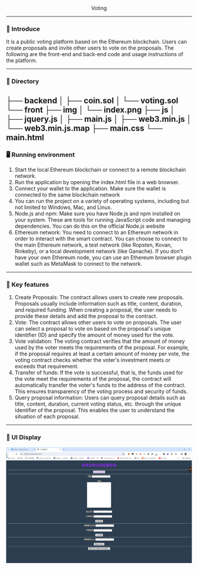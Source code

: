 <div  align="center">
Voting
</div>

---

### 📝 Introduce

It is a public voting platform based on the Ethereum blockchain. Users can create proposals and invite other users to
vote on the proposals. The following are the front-end and back-end code and usage instructions of the platform.

---

### 🫧 Directory

   ├── backend
   │ ├── coin.sol
   │ └── voting.sol
   └── front
   ├── img
   │ └── index.png
   ├── js
   │ ├── jquery.js
   │ ├── main.js
   │ ├── web3.min.js
   │ └── web3.min.js.map
   ├── main.css
   └── main.html
---

### 🖥 Running environment

1. Start the local Ethereum blockchain or connect to a remote blockchain network.
2. Run the application by opening the index.html file in a web browser.
3. Connect your wallet to the application. Make sure the wallet is connected to the same blockchain network
4. You can run the project on a variety of operating systems, including but not limited to Windows, Mac, and Linux.
5. Node.js and npm: Make sure you have Node.js and npm installed on your system. These are tools for running JavaScript
   code and managing dependencies. You can do this on the official Node.js website
6. Ethereum network: You need to connect to an Ethereum network in order to interact with the smart contract. You can
   choose to connect to the main Ethereum network, a test network (like Ropsten, Kovan, Rinkeby), or a local development
   network (like Ganache). If you don't have your own Ethereum node, you can use an Ethereum browser plugin wallet such
   as MetaMask to connect to the network.

---

### 📲 Key features

1. Create Proposals: The contract allows users to create new proposals. Proposals usually include information such as
   title, content, duration, and required funding. When creating a proposal, the user needs to provide these details and
   add the proposal to the contract.
2. Vote: The contract allows other users to vote on proposals. The user can select a proposal to vote on based on the
   proposal's unique identifier (ID) and specify the amount of money used for the vote.
3. Vote validation: The voting contract verifies that the amount of money used by the voter meets the requirements of
   the proposal. For example, if the proposal requires at least a certain amount of money per vote, the voting contract
   checks whether the voter's investment meets or exceeds that requirement.
4. Transfer of funds: If the vote is successful, that is, the funds used for the vote meet the requirements of the
   proposal, the contract will automatically transfer the voter's funds to the address of the contract. This ensures
   transparency of the voting process and security of funds.
5. Query proposal information: Users can query proposal details such as title, content, duration, current voting status,
   etc. through the unique identifier of the proposal. This enables the user to understand the situation of each
   proposal.

---

### 📖 UI Display
![index](https://github.com/xu200/Voting/blob/07e9aaff9d02ff685d8e8daf7d59012e03678a29/front/img/index.png)

